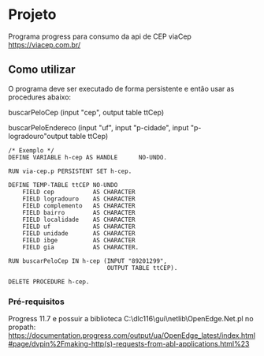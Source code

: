 # Projeto

Programa progress para consumo da api de CEP viaCep https://viacep.com.br/

## Como utilizar

O programa deve ser executado de forma persistente e então usar as procedures abaixo:

buscarPeloCep (input "cep", output table ttCep)

buscarPeloEndereco (input "uf", input "p-cidade", input "p-logradouro"output table ttCep)


```
/* Exemplo */
DEFINE VARIABLE h-cep AS HANDLE      NO-UNDO.

RUN via-cep.p PERSISTENT SET h-cep.

DEFINE TEMP-TABLE ttCEP NO-UNDO
    FIELD cep           AS CHARACTER
    FIELD logradouro    AS CHARACTER
    FIELD complemento   AS CHARACTER
    FIELD bairro        AS CHARACTER
    FIELD localidade    AS CHARACTER
    FIELD uf            AS CHARACTER
    FIELD unidade       AS CHARACTER
    FIELD ibge          AS CHARACTER
    FIELD gia           AS CHARACTER.

RUN buscarPeloCep IN h-cep (INPUT "89201299", 
                            OUTPUT TABLE ttCEP).

DELETE PROCEDURE h-cep.
```

### Pré-requisitos

Progress 11.7 e possuir a biblioteca C:\dlc116\gui\netlib\OpenEdge.Net.pl no propath:
https://documentation.progress.com/output/ua/OpenEdge_latest/index.html#page/dvpin%2Fmaking-http(s)-requests-from-abl-applications.html%23

